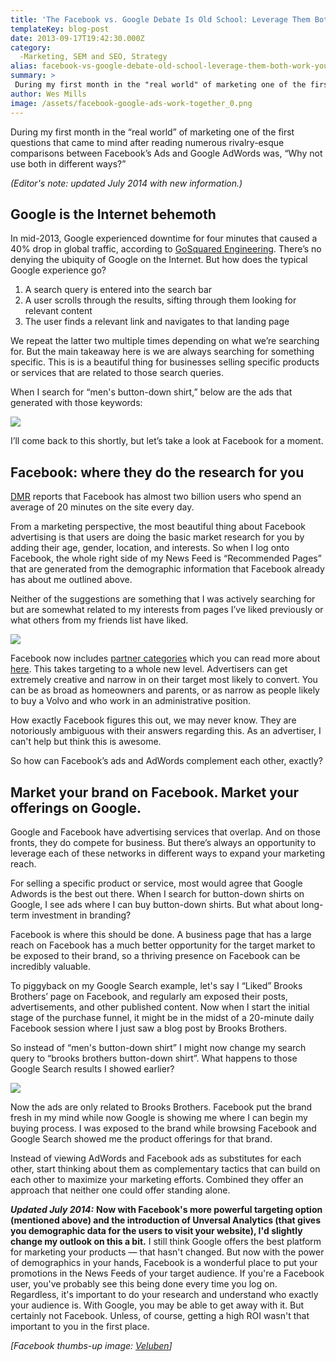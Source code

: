 ```yaml
---
title: 'The Facebook vs. Google Debate Is Old School: Leverage Them Both to Work for You '
templateKey: blog-post
date: 2013-09-17T19:42:30.000Z
category: 
  -Marketing, SEM and SEO, Strategy
alias: facebook-vs-google-debate-old-school-leverage-them-both-work-you
summary: > 
 During my first month in the "real world" of marketing one of the first questions that came to mind after reading numerous rivalry-esque comparisons between Facebook’s Ads and Google AdWords was, “Why not use both in different ways?”
author: Wes Mills
image: /assets/facebook-google-ads-work-together_0.png
---
```


During my first month in the “real world” of marketing one of the first questions that came to mind after reading numerous rivalry-esque comparisons between Facebook’s Ads and Google AdWords was, “Why not use both in different ways?”

_(Editor's note: updated July 2014 with new information.)_

Google is the Internet behemoth
-------------------------------

In mid-2013, Google experienced downtime for four minutes that caused a 40% drop in global traffic, according to [GoSquared Engineering](https://engineering.gosquared.com/googles-downtime-40-drop-in-traffic). There’s no denying the ubiquity of Google on the Internet. But how does the typical Google experience go?

1.  A search query is entered into the search bar
2.  A user scrolls through the results, sifting through them looking for relevant content
3.  The user finds a relevant link and navigates to that landing page

We repeat the latter two multiple times depending on what we’re searching for. But the main takeaway here is we are always searching for something specific. This is is a beautiful thing for businesses selling specific products or services that are related to those search queries.

When I search for “men's button-down shirt,” below are the ads that generated with those keywords:

![](/sites/default/files/googleadwordsshirtsearch.png)

I’ll come back to this shortly, but let’s take a look at Facebook for a moment.

Facebook: where they do the research for you
--------------------------------------------

[DMR](http://expandedramblings.com/index.php/by-the-numbers-17-amazing-facebook-stats/) reports that Facebook has almost two billion users who spend an average of 20 minutes on the site every day.

From a marketing perspective, the most beautiful thing about Facebook advertising is that users are doing the basic market research for you by adding their age, gender, location, and interests. So when I log onto Facebook, the whole right side of my News Feed is “Recommended Pages” that are generated from the demographic information that Facebook already has about me outlined above.

Neither of the suggestions are something that I was actively searching for but are somewhat related to my interests from pages I’ve liked previously or what others from my friends list have liked.

![](/sites/default/files/screen_shot_2013-09-17_at_10.07.14_am.png)

Facebook now includes [partner categories](https://www.facebook.com/help/353223368111533) which you can read more about [here](/insights/facebook-advertising-just-got-much-more-powerful). This takes targeting to a whole new level. Advertisers can get extremely creative and narrow in on their target most likely to convert. You can be as broad as homeowners and parents, or as narrow as people likely to buy a Volvo and who work in an administrative position. 

How exactly Facebook figures this out, we may never know. They are notoriously ambiguous with their answers regarding this. As an advertiser, I can't help but think this is awesome. 

So how can Facebook’s ads and AdWords complement each other, exactly?

Market your brand on Facebook. Market your offerings on Google.
---------------------------------------------------------------

Google and Facebook have advertising services that overlap. And on those fronts, they do compete for business. But there’s always an opportunity to leverage each of these networks in different ways to expand your marketing reach.

For selling a specific product or service, most would agree that Google Adwords is the best out there. When I search for button-down shirts on Google, I see ads where I can buy button-down shirts. But what about long-term investment in branding?

Facebook is where this should be done. A business page that has a large reach on Facebook has a much better opportunity for the target market to be exposed to their brand, so a thriving presence on Facebook can be incredibly valuable.

To piggyback on my Google Search example, let's say I “Liked” Brooks Brothers’ page on Facebook, and regularly am exposed their posts, advertisements, and other published content. Now when I start the initial stage of the purchase funnel, it might be in the midst of a 20-minute daily Facebook session where I just saw a blog post by Brooks Brothers.

So instead of “men's button-down shirt” I might now change my search query to “brooks brothers button-down shirt”. What happens to those Google Search results I showed earlier? 

![](/sites/default/files/googlesearchshirtshopping.png)

Now the ads are only related to Brooks Brothers. Facebook put the brand fresh in my mind while now Google is showing me where I can begin my buying process. I was exposed to the brand while browsing Facebook and Google Search showed me the product offerings for that brand.

Instead of viewing AdWords and Facebook ads as substitutes for each other, start thinking about them as complementary tactics that can build on each other to maximize your marketing efforts. Combined they offer an approach that neither one could offer standing alone.

_**Updated July 2014:**_ **Now with Facebook's more powerful targeting option (mentioned above) and the introduction of Unversal Analytics (that gives you demographic data for the users to visit your website), I'd slightly change my outlook on this a bit.** I still think Google offers the best platform for marketing your products — that hasn't changed. But now with the power of demographics in your hands, Facebook is a wonderful place to put your promotions in the News Feeds of your target audience. If you're a Facebook user, you've probably see this being done every time you log on. Regardless, it's important to do your research and understand who exactly your audience is. With Google, you may be able to get away with it. But certainly not Facebook. Unless, of course, getting a high ROI wasn't that important to you in the first place. 

_\[Facebook thumbs-up image: [Veluben](https://commons.wikimedia.org/wiki/File:Facebook-logo-thumbs-up.png)\]_